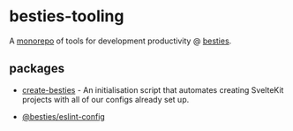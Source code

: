 # besties-tooling

A [monorepo](https://en.wikipedia.org/wiki/Monorepo) of tools for development productivity @ [besties](https://besties.house).

## packages

- [create-besties](https://npmjs.com/package/create-besties) - An initialisation script that automates creating SvelteKit projects with all of our configs already set up.

- [@besties/eslint-config](https://npmjs.com/package/@besties/eslint-config)